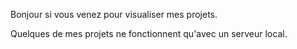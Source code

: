 Bonjour si vous venez pour visualiser mes projets.

Quelques de mes projets ne fonctionnent qu'avec un serveur local.
